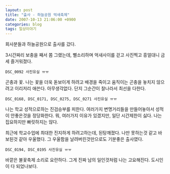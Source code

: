 ```yaml
---
layout: post
title: "출사 - 하늘공원 억새축제"
date: 2007-10-13 21:06:00 +0900
categories: blog
tags: 일상이야기
---
```


회사분들과 하늘공원으로 출사를 갔다.

3시간짜리 보충을 째서 쫌 그랬는데, 뻘소리하며 억새사이를 걷고 사진찍고 흥얼대니 금세 즐거워졌다.

```
DSC_0092 사진유실 ㅠㅠ
```

곤충과 꽃. 나는 꽃을 더욱 돋보이게 하려고 배경을 죽이고 움직이는 곤충을 놓치지 않으려고 이리저리 애쓴다. 아무생각없다. 단지 그순간이 찰나라서 최선을 다한다.

```
DSC_0168, DSC_0171, DSC_0275, DSC_0271 사진유실 ㅠㅠ
```

나는 학교 성적으로하는 진검승부를 피한다. 여러가지 변명거리들을 만들어놓아서 성적이 안좋은것을 정당화한다. 뭐, 여러가지 이유가 있겠지만, 일단 시간제한이 싫다. 나는 집요하지만 빠릿하지는 않다.

최근에 학교수업에 최대한 진지하게 하려고하는데, 된탕깨졌다. 나만 못하는것 같고 바보된것 같아 우울했다. 그 우울함을 날려버린것만으로도 기분좋은 출사였다.

```
DSC_0194, DSC_0195 사진유실 ㅠㅠ
```

바깥은 불꽃축제 소리로 요란하다. 그게 진짜 남의 일인것처럼 나는 고요해진다. 도시인이 다 되었나보다.

